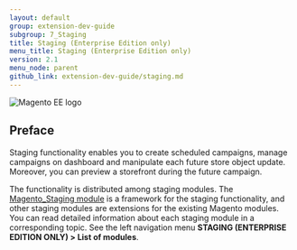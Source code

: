 ```yaml
---
layout: default
group: extension-dev-guide
subgroup: 7_Staging
title: Staging (Enterprise Edition only)
menu_title: Staging (Enterprise Edition only)
version: 2.1
menu_node: parent
github_link: extension-dev-guide/staging.md
---
```


![Magento EE logo]({{site.baseurl}}common/images/ee-only_large.png)

<h2>Preface</h2>

Staging functionality enables you to create scheduled campaigns, manage campaigns on dashboard and manipulate each future store object update. Moreover, you can preview a storefront during the future campaign.

The functionality is distributed among staging modules. The [Magento_Staging module] is a framework for the staging functionality, and other staging modules are extensions for the existing Magento modules. You can read detailed information about each staging module in a corresponding topic. See the left navigation menu **STAGING (ENTERPRISE EDITION ONLY) > List of modules**.


<!-- LINK DEFINITIONS -->

[Magento_Staging module]: {{page.baseurl}}extension-dev-guide/staging/Staging.html